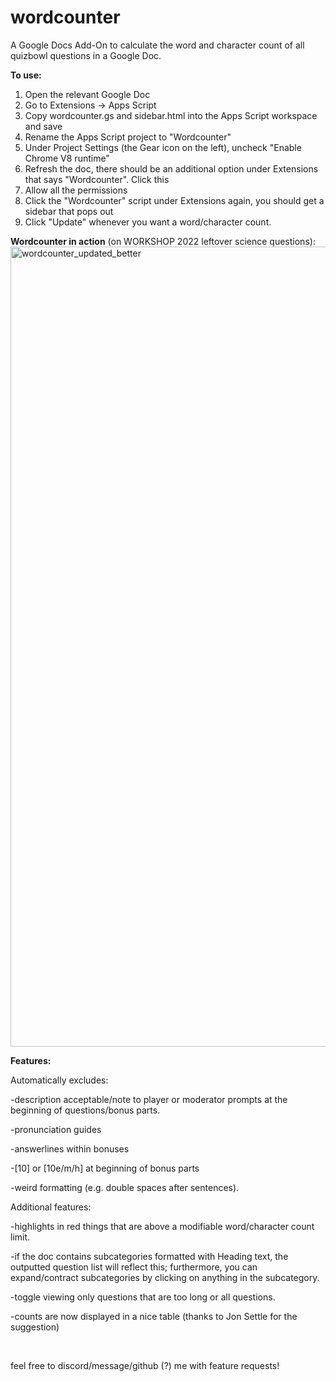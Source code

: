 # wordcounter

A Google Docs Add-On to calculate the word and character count of all quizbowl questions in a Google Doc.

<b>To use:</b>
1. Open the relevant Google Doc
2. Go to Extensions -> Apps Script
3. Copy wordcounter.gs and sidebar.html into the Apps Script workspace and save
4. Rename the Apps Script project to "Wordcounter"
5. Under Project Settings (the Gear icon on the left), uncheck "Enable Chrome V8 runtime"
6. Refresh the doc, there should be an additional option under Extensions that says "Wordcounter". Click this
7. Allow all the permissions
8. Click the "Wordcounter" script under Extensions again, you should get a sidebar that pops out
9. Click "Update" whenever you want a word/character count.

<b>Wordcounter in action</b> (on WORKSHOP 2022 leftover science questions):
<img width="1280" alt="wordcounter_updated_better" src="https://user-images.githubusercontent.com/8041675/184692218-8e0c208a-124c-4fe0-957c-c58d26950c2b.png">


<b>Features:</b>


Automatically excludes:

-description acceptable/note to player or moderator prompts at the beginning of questions/bonus parts.

-pronunciation guides

-answerlines within bonuses

-\[10\] or \[10e/m/h\] at beginning of bonus parts

-weird formatting (e.g. double spaces after sentences).

Additional features:

-highlights in red things that are above a modifiable word/character count limit.

-if the doc contains subcategories formatted with Heading text, the outputted question list will reflect this; furthermore, you can expand/contract subcategories by clicking on anything in the subcategory.

-toggle viewing only questions that are too long or all questions.

-counts are now displayed in a nice table (thanks to Jon Settle for the suggestion)

<br>

feel free to discord/message/github (?) me with feature requests!

